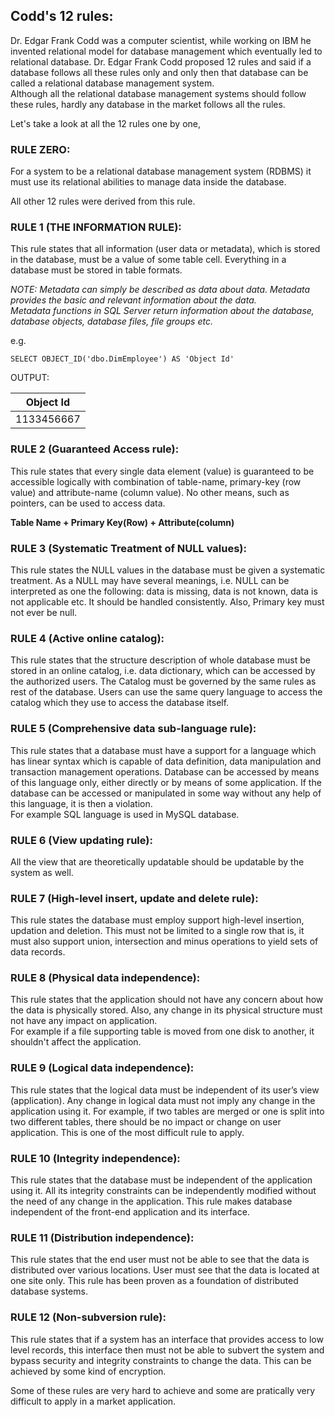 ## Codd's 12 rules:
Dr. Edgar Frank Codd was a computer scientist, while working on IBM he invented relational model for database management which eventually led to relational database. Dr. Edgar Frank Codd proposed 12 rules and said if a database follows all these rules only and only then that database can be called a relational database management system.  
Although all the relational database management systems should follow these rules, hardly any database in the market follows all the rules.    

Let's take a look at all the 12 rules one by one,  

### RULE ZERO:
For a system to be a relational database management system (RDBMS) it must use its relational abilities to manage data inside the database.

All other 12 rules were derived from this rule.

### RULE 1 (THE INFORMATION RULE):
This rule states that all information (user data or metadata), which is stored in the database, must be a value of some table cell. Everything in a database must be stored in table formats.  

*NOTE: Metadata can simply be described as data about data. Metadata provides the basic and relevant information about the data.  
Metadata functions in SQL Server return information about the database, database objects, database files, file groups etc.*  

e.g.  

`SELECT OBJECT_ID('dbo.DimEmployee') AS 'Object Id'`  

OUTPUT:  

|Object Id |
|----------|
|1133456667|

### RULE 2 (Guaranteed Access rule):
This rule states that every single data element (value) is guaranteed to be accessible logically with combination of table-name, primary-key (row value) and attribute-name (column value). No other means, such as pointers, can be used to access data.  

**Table Name + Primary Key(Row) + Attribute(column)**  

### RULE 3 (Systematic Treatment of NULL values):
This rule states the NULL values in the database must be given a systematic treatment. As a NULL may have several meanings, i.e. NULL can be interpreted as one the following: data is missing, data is not known, data is not applicable etc. It should be handled consistently. Also, Primary key must not ever be null.

### RULE 4 (Active online catalog):
This rule states that the structure description of whole database must be stored in an online catalog, i.e. data dictionary, which can be accessed by the authorized users. The Catalog must be governed by the same rules as rest of the database. Users can use the same query language to access the catalog which they use to access the database itself.

### RULE 5 (Comprehensive data sub-language rule):
This rule states that a database must have a support for a language which has linear syntax which is capable of data definition, data manipulation and transaction management operations. Database can be accessed by means of this language only, either directly or by means of some application. If the database can be accessed or manipulated in some way without any help of this language, it is then a violation.  
For example SQL language is used in MySQL database.

### RULE 6 (View updating rule):
All the view that are theoretically updatable should be updatable by the system as well.

### RULE 7 (High-level insert, update and delete rule):
This rule states the database must employ support high-level insertion, updation and deletion. This must not be limited to a single row that is, it must also support union, intersection and minus operations to yield sets of data records.

### RULE 8 (Physical data independence):
This rule states that the application should not have any concern about how the data is physically stored. Also, any change in its physical structure must not have any impact on application.  
For example if a file supporting table is moved from one disk to another, it shouldn't affect the application.

### RULE 9 (Logical data independence):
This rule states that the logical data must be independent of its user’s view (application). Any change in logical data must not imply any change in the application using it. For example, if two tables are merged or one is split into two different tables, there should be no impact or change on user application. This is one of the most difficult rule to apply.

### RULE 10 (Integrity independence):
This rule states that the database must be independent of the application using it. All its integrity constraints can be independently modified without the need of any change in the application. This rule makes database independent of the front-end application and its interface.

### RULE 11 (Distribution independence):
This rule states that the end user must not be able to see that the data is distributed over various locations. User must see that the data is located at one site only. This rule has been proven as a foundation of distributed database systems.

### RULE 12 (Non-subversion rule):
This rule states that if a system has an interface that provides access to low level records, this interface then must not be able to subvert the system and bypass security and integrity constraints to change the data. This can be achieved by some kind of encryption.


Some of these rules are very hard to achieve and some are pratically very difficult to apply in a market application.









